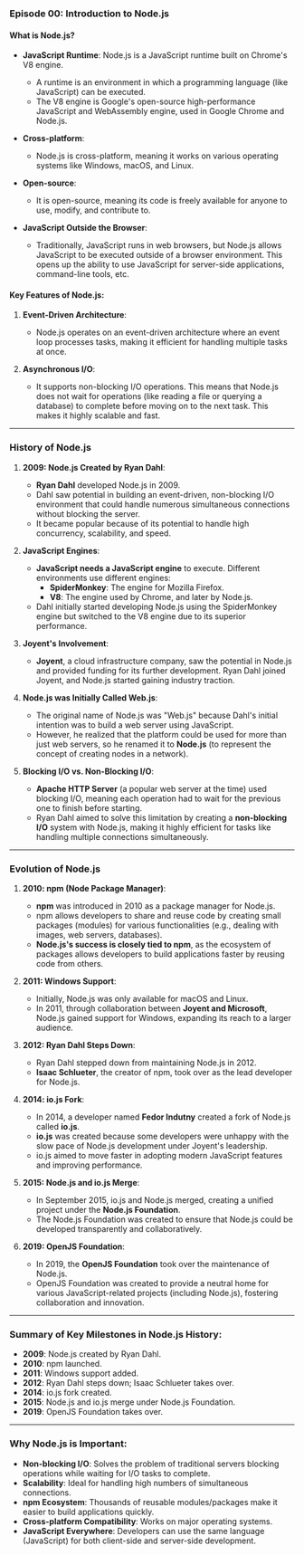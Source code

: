 
### Episode 00: Introduction to Node.js

#### **What is Node.js?**
- **JavaScript Runtime**: Node.js is a JavaScript runtime built on Chrome's V8 engine.  
  - A runtime is an environment in which a programming language (like JavaScript) can be executed.
  - The V8 engine is Google's open-source high-performance JavaScript and WebAssembly engine, used in Google Chrome and Node.js.

- **Cross-platform**:  
  - Node.js is cross-platform, meaning it works on various operating systems like Windows, macOS, and Linux.

- **Open-source**:  
  - It is open-source, meaning its code is freely available for anyone to use, modify, and contribute to.

- **JavaScript Outside the Browser**:  
  - Traditionally, JavaScript runs in web browsers, but Node.js allows JavaScript to be executed outside of a browser environment. This opens up the ability to use JavaScript for server-side applications, command-line tools, etc.

#### **Key Features of Node.js**:
1. **Event-Driven Architecture**:  
   - Node.js operates on an event-driven architecture where an event loop processes tasks, making it efficient for handling multiple tasks at once.
   
2. **Asynchronous I/O**:  
   - It supports non-blocking I/O operations. This means that Node.js does not wait for operations (like reading a file or querying a database) to complete before moving on to the next task. This makes it highly scalable and fast.

---

### History of Node.js

1. **2009: Node.js Created by Ryan Dahl**:
   - **Ryan Dahl** developed Node.js in 2009.
   - Dahl saw potential in building an event-driven, non-blocking I/O environment that could handle numerous simultaneous connections without blocking the server.
   - It became popular because of its potential to handle high concurrency, scalability, and speed.

2. **JavaScript Engines**:
   - **JavaScript needs a JavaScript engine** to execute. Different environments use different engines:
     - **SpiderMonkey**: The engine for Mozilla Firefox.
     - **V8**: The engine used by Chrome, and later by Node.js.
   - Dahl initially started developing Node.js using the SpiderMonkey engine but switched to the V8 engine due to its superior performance.

3. **Joyent's Involvement**:
   - **Joyent**, a cloud infrastructure company, saw the potential in Node.js and provided funding for its further development. Ryan Dahl joined Joyent, and Node.js started gaining industry traction.

4. **Node.js was Initially Called Web.js**:
   - The original name of Node.js was "Web.js" because Dahl's initial intention was to build a web server using JavaScript.
   - However, he realized that the platform could be used for more than just web servers, so he renamed it to **Node.js** (to represent the concept of creating nodes in a network).

5. **Blocking I/O vs. Non-Blocking I/O**:
   - **Apache HTTP Server** (a popular web server at the time) used blocking I/O, meaning each operation had to wait for the previous one to finish before starting.
   - Ryan Dahl aimed to solve this limitation by creating a **non-blocking I/O** system with Node.js, making it highly efficient for tasks like handling multiple connections simultaneously.

---

### Evolution of Node.js

1. **2010: npm (Node Package Manager)**:
   - **npm** was introduced in 2010 as a package manager for Node.js.
   - npm allows developers to share and reuse code by creating small packages (modules) for various functionalities (e.g., dealing with images, web servers, databases).
   - **Node.js's success is closely tied to npm**, as the ecosystem of packages allows developers to build applications faster by reusing code from others.

2. **2011: Windows Support**:
   - Initially, Node.js was only available for macOS and Linux.
   - In 2011, through collaboration between **Joyent and Microsoft**, Node.js gained support for Windows, expanding its reach to a larger audience.

3. **2012: Ryan Dahl Steps Down**:
   - Ryan Dahl stepped down from maintaining Node.js in 2012.
   - **Isaac Schlueter**, the creator of npm, took over as the lead developer for Node.js.

4. **2014: io.js Fork**:
   - In 2014, a developer named **Fedor Indutny** created a fork of Node.js called **io.js**.
   - **io.js** was created because some developers were unhappy with the slow pace of Node.js development under Joyent's leadership.
   - io.js aimed to move faster in adopting modern JavaScript features and improving performance.

5. **2015: Node.js and io.js Merge**:
   - In September 2015, io.js and Node.js merged, creating a unified project under the **Node.js Foundation**.
   - The Node.js Foundation was created to ensure that Node.js could be developed transparently and collaboratively.

6. **2019: OpenJS Foundation**:
   - In 2019, the **OpenJS Foundation** took over the maintenance of Node.js.
   - OpenJS Foundation was created to provide a neutral home for various JavaScript-related projects (including Node.js), fostering collaboration and innovation.

---

### Summary of Key Milestones in Node.js History:
- **2009**: Node.js created by Ryan Dahl.
- **2010**: npm launched.
- **2011**: Windows support added.
- **2012**: Ryan Dahl steps down; Isaac Schlueter takes over.
- **2014**: io.js fork created.
- **2015**: Node.js and io.js merge under Node.js Foundation.
- **2019**: OpenJS Foundation takes over.

---

### Why Node.js is Important:
- **Non-blocking I/O**: Solves the problem of traditional servers blocking operations while waiting for I/O tasks to complete.
- **Scalability**: Ideal for handling high numbers of simultaneous connections.
- **npm Ecosystem**: Thousands of reusable modules/packages make it easier to build applications quickly.
- **Cross-platform Compatibility**: Works on major operating systems.
- **JavaScript Everywhere**: Developers can use the same language (JavaScript) for both client-side and server-side development.
